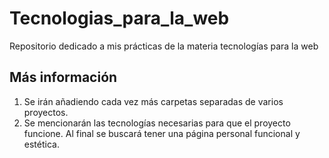 # Tecnologias_para_la_web
Repositorio dedicado a mis prácticas de la materia tecnologías para la web

## Más información
  1. Se irán añadiendo cada vez más carpetas separadas de varios proyectos.
  2. Se mencionarán las tecnologías necesarias para que el proyecto funcione.
Al final se buscará tener una página personal funcional y estética.
